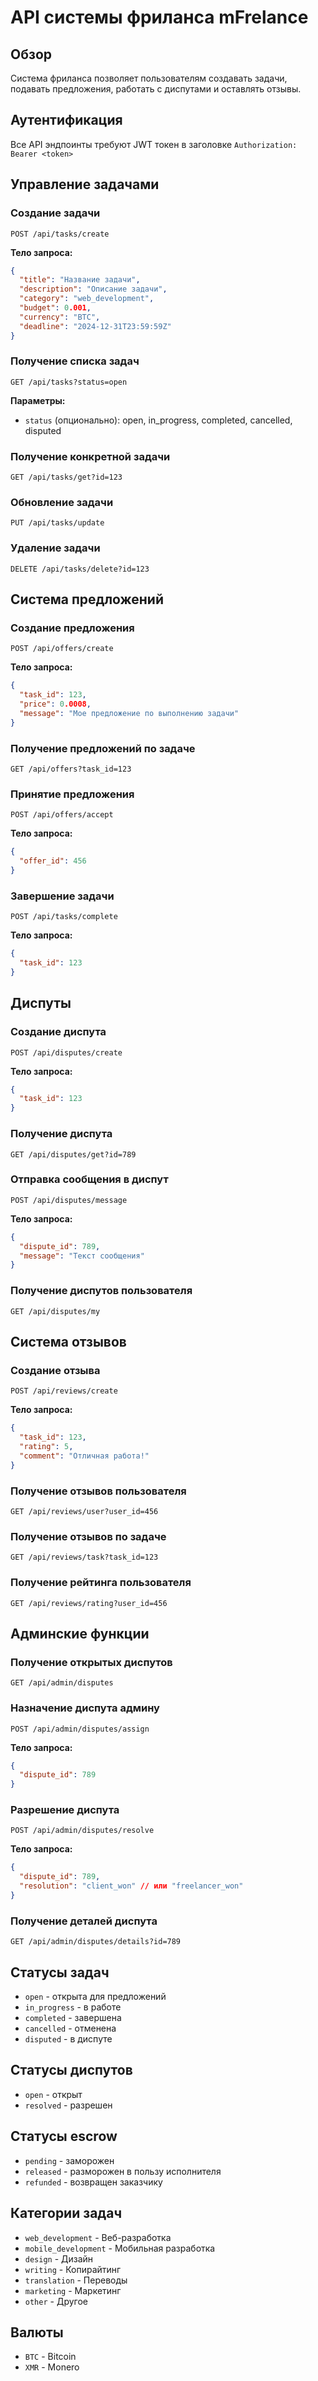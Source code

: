# API системы фриланса mFrelance

## Обзор
Система фриланса позволяет пользователям создавать задачи, подавать предложения, работать с диспутами и оставлять отзывы.

## Аутентификация
Все API эндпоинты требуют JWT токен в заголовке `Authorization: Bearer <token>`

## Управление задачами

### Создание задачи
```
POST /api/tasks/create
```
**Тело запроса:**
```json
{
  "title": "Название задачи",
  "description": "Описание задачи",
  "category": "web_development",
  "budget": 0.001,
  "currency": "BTC",
  "deadline": "2024-12-31T23:59:59Z"
}
```

### Получение списка задач
```
GET /api/tasks?status=open
```
**Параметры:**
- `status` (опционально): open, in_progress, completed, cancelled, disputed

### Получение конкретной задачи
```
GET /api/tasks/get?id=123
```

### Обновление задачи
```
PUT /api/tasks/update
```

### Удаление задачи
```
DELETE /api/tasks/delete?id=123
```

## Система предложений

### Создание предложения
```
POST /api/offers/create
```
**Тело запроса:**
```json
{
  "task_id": 123,
  "price": 0.0008,
  "message": "Мое предложение по выполнению задачи"
}
```

### Получение предложений по задаче
```
GET /api/offers?task_id=123
```

### Принятие предложения
```
POST /api/offers/accept
```
**Тело запроса:**
```json
{
  "offer_id": 456
}
```

### Завершение задачи
```
POST /api/tasks/complete
```
**Тело запроса:**
```json
{
  "task_id": 123
}
```

## Диспуты

### Создание диспута
```
POST /api/disputes/create
```
**Тело запроса:**
```json
{
  "task_id": 123
}
```

### Получение диспута
```
GET /api/disputes/get?id=789
```

### Отправка сообщения в диспут
```
POST /api/disputes/message
```
**Тело запроса:**
```json
{
  "dispute_id": 789,
  "message": "Текст сообщения"
}
```

### Получение диспутов пользователя
```
GET /api/disputes/my
```

## Система отзывов

### Создание отзыва
```
POST /api/reviews/create
```
**Тело запроса:**
```json
{
  "task_id": 123,
  "rating": 5,
  "comment": "Отличная работа!"
}
```

### Получение отзывов пользователя
```
GET /api/reviews/user?user_id=456
```

### Получение отзывов по задаче
```
GET /api/reviews/task?task_id=123
```

### Получение рейтинга пользователя
```
GET /api/reviews/rating?user_id=456
```

## Админские функции

### Получение открытых диспутов
```
GET /api/admin/disputes
```

### Назначение диспута админу
```
POST /api/admin/disputes/assign
```
**Тело запроса:**
```json
{
  "dispute_id": 789
}
```

### Разрешение диспута
```
POST /api/admin/disputes/resolve
```
**Тело запроса:**
```json
{
  "dispute_id": 789,
  "resolution": "client_won" // или "freelancer_won"
}
```

### Получение деталей диспута
```
GET /api/admin/disputes/details?id=789
```

## Статусы задач
- `open` - открыта для предложений
- `in_progress` - в работе
- `completed` - завершена
- `cancelled` - отменена
- `disputed` - в диспуте

## Статусы диспутов
- `open` - открыт
- `resolved` - разрешен

## Статусы escrow
- `pending` - заморожен
- `released` - разморожен в пользу исполнителя
- `refunded` - возвращен заказчику

## Категории задач
- `web_development` - Веб-разработка
- `mobile_development` - Мобильная разработка
- `design` - Дизайн
- `writing` - Копирайтинг
- `translation` - Переводы
- `marketing` - Маркетинг
- `other` - Другое

## Валюты
- `BTC` - Bitcoin
- `XMR` - Monero
